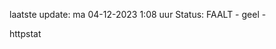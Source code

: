 laatste update: 
ma 04-12-2023  1:08   uur 
Status: FAALT - geel - 
<div class="service Y">httpstat</div>